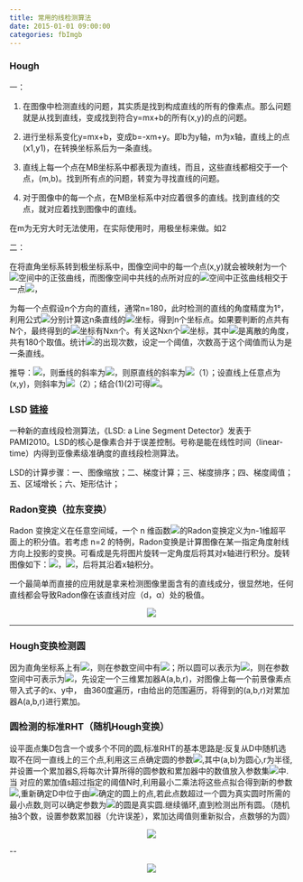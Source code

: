 ```yaml
---
title: 常用的线检测算法
date: 2015-01-01 09:00:00
categories: fbImgb
---
```


<script type="text/javascript" src="http://cdn.mathjax.org/mathjax/latest/MathJax.js?config=default"></script>

<!--<img src="http://latex.codecogs.com/gif.latex? a^{i}"/>
<center><img src="{{ site.baseurl }}/images/pdBase/svm_smo1.png"></center>-->

### Hough

一：

1. 在图像中检测直线的问题，其实质是找到构成直线的所有的像素点。那么问题就是从找到直线，变成找到符合y=mx+b的所有(x,y)的点的问题。

2. 进行坐标系变化y=mx+b，变成b=-xm+y。即b为y轴，m为x轴，直线上的点(x1,y1)，在转换坐标系后为一条直线。

3. 直线上每一个点在MB坐标系中都表现为直线，而且，这些直线都相交于一个点，(m,b)。找到所有点的问题，转变为寻找直线的问题。

4. 对于图像中的每一个点，在MB坐标系中对应着很多的直线。找到直线的交点，就对应着找到图像中的直线。

在m为无穷大时无法使用，在实际使用时，用极坐标来做。如2

二：

   在将直角坐标系转到极坐标系中，图像空间中的每一个点(x,y)就会被映射为一个<img src="http://latex.codecogs.com/gif.latex? (r,\theta )"/>空间中的正弦曲线，而图像空间中共线的点所对应的<img src="http://latex.codecogs.com/gif.latex? (r,\theta )"/>空间中正弦曲线相交于一点<img src="http://latex.codecogs.com/gif.latex? (r',\theta ')"/>，
       
   为每一个点假设n个方向的直线，通常n=180，此时检测的直线的角度精度为1°，利用公式<img src="http://latex.codecogs.com/gif.latex? r = x\cos \theta  + y\sin \theta "/>分别计算这n条直线的<img src="http://latex.codecogs.com/gif.latex? (r,\theta )"/>坐标，得到n个坐标点。如果要判断的点共有N个，最终得到的<img src="http://latex.codecogs.com/gif.latex? (r,\theta )"/>坐标有Nxn个。有关这Nxn个<img src="http://latex.codecogs.com/gif.latex? (r,\theta )"/>坐标，其中<img src="http://latex.codecogs.com/gif.latex? \theta"/>是离散的角度，共有180个取值。统计<img src="http://latex.codecogs.com/gif.latex? (r,\theta )"/>的出现次数，设定一个阈值，次数高于这个阈值而认为是一条直线。

推导：<img src="http://latex.codecogs.com/gif.latex? (p,q) = (r\cos \theta ,r\sin \theta )"/>，则垂线的斜率为<img src="http://latex.codecogs.com/gif.latex? \tan \theta  = {\sin \theta } / {\cos \theta }"/>，则原直线的斜率为<img src="http://latex.codecogs.com/gif.latex?  - {1 / \tan \theta }} = { - \cos \theta } / {\sin \theta }}"/>（1）；设直线上任意点为(x,y)，则斜率为<img src="http://latex.codecogs.com/gif.latex? {(y - p)}/{(x - q)} = {(y - r\sin \theta )} / {(x - r\cos \theta )}"/>（2）；结合(1)(2)可得<img src="http://latex.codecogs.com/gif.latex? r = x\cos \theta  + y\sin \theta"/>。

### LSD [链接](http://blog.csdn.net/ivandark/article/details/29562201)

   一种新的直线段检测算法，《LSD: a Line Segment Detector》发表于PAMI2010。LSD的核心是像素合并于误差控制。号称是能在线性时间（linear-time）内得到亚像素级准确度的直线段检测算法。
	
   LSD的计算步骤：一、图像缩放；二、梯度计算；三、梯度排序；四、梯度阈值；五、区域增长；六、矩形估计；

### Radon变换（拉东变换）

   Radon 变换定义在任意空间域，一个 n 维函数<img src="http://latex.codecogs.com/gif.latex? f(x_1 ,x_2 ,x_3 ,...,x_n )"/>的Radon变换定义为n-1维超平面上的积分值。若考虑 n=2 的特例，Radon变换是计算图像在某一指定角度射线方向上投影的变换。可看成是先将图片旋转一定角度后将其对x轴进行积分。旋转图像如下：<img src="http://latex.codecogs.com/gif.latex? \left\{ {\begin{array}{*{20}c}
   {x = x_0 \cos \beta  + y_0 \sin \beta }  \\
   {y =  - x_0 \sin \beta  + y_0 \cos \beta }  \\
\end{array}} \right.
"/>，<img src="http://latex.codecogs.com/gif.latex? \left[ {\begin{array}{*{20}c}
   x  \\
   y  \\
   1  \\
\end{array}} \right] = \left[ {\begin{array}{*{20}c}
   {\cos \beta } & {\sin \beta } & 0  \\
   { - \sin \beta } & {\cos \beta } & 0  \\
   0 & 0 & 1  \\
\end{array}} \right]\left[ {\begin{array}{*{20}c}
   {x_0 }  \\
   {y_0 }  \\
   1  \\
\end{array}} \right]
"/>，后将其沿着x轴积分。

   一个最简单而直接的应用就是拿来检测图像里面含有的直线成分，很显然地，任何直线都会导致Radon像在该直线对应（d，α）处的极值。

<center><img src="{{ site.baseurl }}/images/pdBase/imgb_line1.png"></center>

---

### Hough变换检测圆

   因为直角坐标系上有<img src="http://latex.codecogs.com/gif.latex? (x - a)^2  + (y - b)^2  = r^2 "/>，则在参数空间中有<img src="http://latex.codecogs.com/gif.latex? (a - x_i )^2  + (b - y_i )^2  = r^2"/>；所以圆可以表示为<img src="http://latex.codecogs.com/gif.latex? x = a + r\cos \theta ,\;\;y = b + r\sin \theta "/>，则在参数空间中可表示为<img src="http://latex.codecogs.com/gif.latex? a = x + r\cos \theta ,\;\;b = y + r\sin \theta"/>，先设定一个三维累加器A(a,b,r)，对图像上每一个前景像素点带入式子的x、y中， 由360度遍历，r由给出的范围遍历，将得到的(a,b,r)对累加器A(a,b,r)进行累加。

### 圆检测的标准RHT（随机Hough变换）

   设平面点集D包含一个或多个不同的圆,标准RHT的基本思路是:反复从D中随机选取不在同一直线上的三个点,利用这三点确定圆的参数<img src="http://latex.codecogs.com/gif.latex? \theta {\rm{  =  [a,b,r]}}"/>,其中(a,b)为圆心,r为半径,并设置一个累加器S,将每次计算所得的圆参数和累加器中的数值放入参数集<img src="http://latex.codecogs.com/gif.latex? {\rm{P  =  [}}\theta {\rm{,S]  =  [a,b,r,s]}}"/>中.当 对应的累加值s超过指定的阈值N时,利用最小二乘法将这些点拟合得到新的参数<img src="http://latex.codecogs.com/gif.latex? \theta _i"/>,重新确定D中位于由<img src="http://latex.codecogs.com/gif.latex? \theta _i"/>确定的圆上的点,若此点数超过一个圆为真实圆时所需的最小点数,则可以确定参数为<img src="http://latex.codecogs.com/gif.latex? \theta _i"/>的圆是真实圆.继续循环,直到检测出所有圆。（随机抽3个数，设置参数累加器（允许误差），累加达阈值则重新拟合，点数够的为圆）

<center><img src="{{ site.baseurl }}/images/pdBase/imgb_line2.png"></center>

--

<center><img src="{{ site.baseurl }}/images/pdBase/imgb_line3.png"></center>

